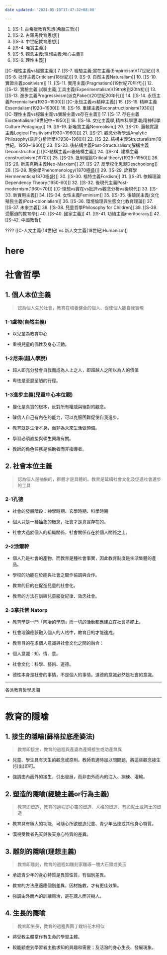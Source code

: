 ```yaml
---
date updated: '2021-05-10T17:47:32+08:00'

---
```


1.  [[S-1. 古希臘教育思想(希臘三哲)]]
2.  [[S-2. 古羅馬教育思想]]
3.  [[S-3. 中世紀教育思想]]
4.  [[S-4. 唯實主義]]
5.  [[S-5. 觀念主義;理想主義;唯心主義]]
6.  [[S-6. 理性主義]]

[[C-理性主義vs經驗主義]]
7. [[S-7. 經驗主義;實在主義(Empiricism)(17世紀)]]
8. [[S-8. 批評主義Criticism(18世紀)]]
9. [[S-9. 自然主義Naturalism]]
10. [[S-10. 實證主義positivism]]
11. [[S-11. 實用主義(Pragmatism)(19世紀70年代)]]
12. [[S-12. 實驗主義;試驗主義;工具主義(Experimentalism)(19th末到20th初)]]
13. [[S-13. 進步主義Progressivism(派克Paker)(20世紀20年代)]]
14. [[S-14. 永恆主義Perennialism(1920~1930)]]
[[C-永恆主義vs精粹主義]]
15. [[S-15. 精粹主義Essentialism(1920~1930)]]
16. [[S-16. 重建主義Reconstructionism(1930)]]
[[C-理性主義vs經驗主義vs實驗主義vs存在主義]]
17. [[S-17. 存在主義Existentialism(19世紀中~1950)]]
18. [[S-18. 文化主義學;精神科學思潮;精神科學Culture Pedagogy]]
19. [[S-19. 新唯實主義Neorealism]]
20. [[S-20. 邏輯實證主義Logical Positivism(1930~1960)]]]
21. [[S-21. 觀念分析學派Analytic Philosophy(語言分析哲學)(1930~1960)]]
22. [[S-22. 結構主義Structuralism(19世紀，1950~1960)]]
23. [[S-23. 後結構主義Post-Structuralism;解構主義Deconstruction]]
[[C-結構主義vs後結構主義]]
24. [[S-24. 建構主義constructivism(1970)]]
25. [[S-25. 批判理論Critical theory(1929~1950)]]
26. [[S-26. 新馬克斯主義Neo-Marxism]]
27. [[S-27. 反學校化思潮Deschoolong]]
28. [[S-28. 現象學Phenomenology(1870極盛)]]
29. [[S-29. 詮釋學Hermenentics(1870極盛)]]
30. [[S-30. 福特主義Fordism]]
31. [[S-31. 依賴理論Dependency Theory(1950-60)]]
32. [[S-32. 後現代主義Post-modernism(1960~70)]]
[[C-理想vs實在vs批評vs觀念分析vs後現代]]
33. [[S-33. 新實用主義]]
34. [[S-34. 女性主義Feminism]]
35. [[S-35. 後殖民主義(文化殖民主義)Post-colonialism]]
36. [[S-36. 環境倫理與生態文化教育理論]]
37. [[S-37. 未來主義]]
38. [[S-38. 兒童哲學Philosophy for Children]]
39. [[S-39. 受壓迫的教育學]]
40. [[S-40. 國家主義]]
41. [[S-41. 功績主義meritocracy]]
42. [[S-42. 中國教哲]]

????
[[C-人文主義(14世紀) vs 新人文主義(18世紀)Humanism]]

# here 


# 社會哲學

## 1. 個人本位主義

> 認為個人先於社會，教育在培養健全的個人、促使個人能自我實現

### 1-1盧梭(自然主義)

* 以兒童為教育中心

* 重視兒童的個性及身心活動。

### 1-2尼采(超人學說)

* 超人即充分發會自我而成為人上之人，即超越人之所以為人的價值

* 卑怯是至惡至陋的行徑。

### 1-3進步主義(兒童中心本位觀)

* 變化是真實的根本，反對所有權威與絕對的觀念。

* 確信人自己有內在的能力，可以克服困難促使自我進步。

* 教育就是生活本身，而非為未來生活做預備。

* 學習必須直接與學生興趣有關。

* 教師的角色任務是協助者而非指導者。

## 2. 社會本位主義

> 認為個人是抽象的，群體才是具體的。教育是延續社會文化及促進社會進步的工具

### 2-1孔德

* 社會的發展階段：神學時期、玄學時期、科學時期

* 個人只是一種抽象的概念，社會才是真實存在的。

* 社會大過於個人的組織關係，社會關係存在於個人關係之上。

### 2-2涂爾幹

* 個人乃是社會的產物，而教育是種社會事實，因此教育制度是生活集體的產品。

* 學校的功能在於能與社會之間作協調與合作。

* 教育的目的在促進兒童的社會化。

* 教育的方法在訓練兒童服從紀律、效忠社會。

### 2-3拿托普 Natorp

* 教育學是一門「陶冶的學問」而一切的活動都應建立在社會基礎上。

* 社會理論應該融入個人的人格中，教育目的才能達成。

* 教育目的在求個人意識與社會文化之間的融合：

* 個人意識：知、情、意。

* 社會文化：科學、藝術、道德。

* 德性本身是社會的事情，不是個人的事情。道德的意識必然是社會的意識。

---

各派教育哲學思潮

---

# 教育的隱喻

## 1. 接生的隱喻(蘇格拉底產婆法)

> 教育即接生，教育的過程與產婆為產婦接生或助產無異

* 兒童、學生具有天生的觀念或原則，教師若適時加以問問題，將這些觀念接生(引出)即可。

* 強調由內而外的接生，引出發展，而非由外而內的注入、訓練、灌輸。

## 2. 塑造的隱喻(經驗主義or行為主義)

> 教育即塑造，教育的過程即心靈的塑造、人格的塑造、有如泥土或陶土的塑造

* 教育具有極大的功能，可隨心所欲塑造兒童、青少年品德或其他身心特質。

* 漠視受教者先天與後天身心特質的差異。

## 3. 雕刻的隱喻(理想主義)

> 教育即雕刻，教育的過程如雕刻家雕琢一塊大石頭或美玉

* 承認青少年的身心特質是異質性質，有個別差異。

* 教育的方法應適應個別差異，因材施教，才有更佳效果。

* 強調由外而內的訓練陶治，是在琢人而非樹人。

## 4. 生長的隱喻

> 教育即生長，教育的過程與園丁栽培花木相似

* 將受教主體當作有生命的學習主體。

* 較能顧慮到學習者主動求知的興趣和需要；及活潑的身心生長、發展現象。